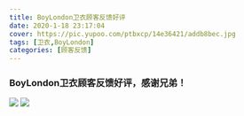 ```yaml
---
title: BoyLondon卫衣顾客反馈好评
date: 2020-1-18 23:17:04
cover: https://pic.yupoo.com/ptbxcp/14e36421/addb8bec.jpg
tags: [卫衣,BoyLondon]
categories: [顾客反馈]
---
```


###  BoyLondon卫衣顾客反馈好评，感谢兄弟！
![](https://pic.yupoo.com/ptbxcp/76b02f46/c9ef66b7.jpg)
![](https://pic.yupoo.com/ptbxcp/14e36421/addb8bec.jpg)

